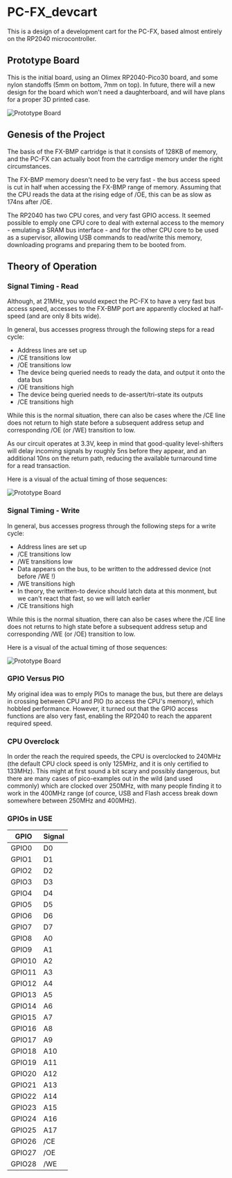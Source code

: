 # PC-FX_devcart

This is a design of a development cart for the PC-FX, based almost entirely on the
RP2040 microcontroller.

##  Prototype Board

This is the initial board, using an Olimex RP2040-Pico30 board, and some nylon standoffs
(5mm on bottom, 7mm on top).  In future, there will a new design for the board which won't
need a daughterboard, and will have plans for a proper 3D printed case.

![Prototype Board](images/devcart_proto.jpg)


## Genesis of the Project

The basis of the FX-BMP cartridge is that it consists of 128KB of memory, and the PC-FX can
actually boot from the cartrdige memory under the right circumstances.

The FX-BMP memory doesn't need to be very fast - the bus access speed is cut in half when
accessing the FX-BMP range of memory. Assuming that the CPU reads the data at the rising
edge of /OE, this can be as slow as 174ns after /OE.

The RP2040 has two CPU cores, and very fast GPIO access. It seemed possible to emply one
CPU core to deal with external access to the memory - emulating a SRAM bus interface - and
for the other CPU core to be used as a supervisor, allowing USB commands to read/write this
memory, downloading programs and preparing them to be booted from.


## Theory of Operation

### Signal Timing - Read

Although, at 21MHz, you would expect the PC-FX to have a very fast bus access speed, accesses to
the FX-BMP port are apparently clocked at half-speed (and are only 8 bits wide).

In general, bus accesses progress through the following steps for a read cycle:
- Address lines are set up
- /CE transitions low
- /OE transitions low
- The device being queried needs to ready the data, and output it onto the data bus
- /OE transitions high
- The device being queried needs to de-assert/tri-state its outputs
- /CE transitions high

While this is the normal situation, there can also be cases where the /CE line does not return to
high state before a subsequent address setup and corresponding /OE (or /WE) transition to low.

As our circuit operates at 3.3V, keep in mind that good-quality level-shifters will delay incoming
signals by roughly 5ns before they appear, and an additional 10ns on the return path, reducing the
available turnaround time for a read transaction.

Here is a visual of the actual timing of those sequences:

![Prototype Board](images/BMP_cart_read.jpg)

### Signal Timing - Write

In general, bus accesses progress through the following steps for a write cycle:
- Address lines are set up
- /CE transitions low
- /WE transitions low
- Data appears on the bus, to be written to the addressed device (not before /WE !)
- /WE transitions high
- In theory, the written-to device should latch data at this monment, but we can't react that fast, so we will latch earlier
- /CE transitions high

While this is the normal situation, there can also be cases where the /CE line does not returns to
high state before a subsequent address setup and corresponding /WE (or /OE) transition to low.

Here is a visual of the actual timing of those sequences:

![Prototype Board](images/BMP_cart_write.jpg)


### GPIO Versus PIO

My original idea was to emply PIOs to manage the bus, but there are delays in crossing
between CPU and PIO (to access the CPU's memory), which hobbled performance.  However,
it turned out that the GPIO access functions are also very fast, enabling the RP2040 to
reach the apparent required speed.


### CPU Overclock

In order the reach the required speeds, the CPU is overclocked to 240MHz (the default
CPU clock speed is only 125MHz, and it is only certified to 133MHz). This might at first
sound a bit scary and possibly dangerous, but there are many cases of pico-examples out
in the wild (and used commonly) which are clocked over 250MHz, with many people finding
it to work in the 400MHz range (of cource, USB and Flash access break down somewhere between
250MHz and 400MHz).

### GPIOs in USE

| GPIO | Signal |
|------|--------|
| GPIO0 | D0 |
| GPIO1 | D1 |
| GPIO2 | D2 |
| GPIO3 | D3 |
| GPIO4 | D4 |
| GPIO5 | D5 |
| GPIO6 | D6 |
| GPIO7 | D7 |
| GPIO8 | A0 |
| GPIO9 | A1 |
| GPIO10 | A2 |
| GPIO11 | A3 |
| GPIO12 | A4 |
| GPIO13 | A5 |
| GPIO14 | A6 |
| GPIO15 | A7 |
| GPIO16 | A8 |
| GPIO17 | A9 |
| GPIO18 | A10 |
| GPIO19 | A11 |
| GPIO20 | A12 |
| GPIO21 | A13 |
| GPIO22 | A14 |
| GPIO23 | A15 |
| GPIO24 | A16 |
| GPIO25 | A17 |
| GPIO26 | /CE |
| GPIO27 | /OE |
| GPIO28 | /WE |
